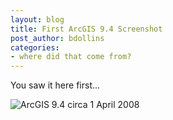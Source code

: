 ```yaml
---
layout: blog
title: First ArcGIS 9.4 Screenshot
post_author: bdollins
categories:
- where did that come from?
---
```


You saw it here first...
<!--more-->

<img alt="ArcGIS 9.4 circa 1 April 2008" src="http://geobabble.files.wordpress.com/2008/03/arcgis94.png" />